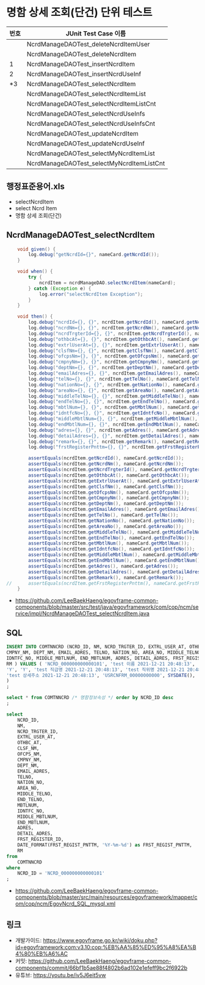 # 명함 상세 조회(단건) 단위 테스트

|번호|JUnit Test Case 이름|
|-|-|
||NcrdManageDAOTest_deleteNcrdItemUser|
||NcrdManageDAOTest_deleteNcrdItem|
|1|NcrdManageDAOTest_insertNcrdItem|
|2|NcrdManageDAOTest_insertNcrdUseInf|
|*3|NcrdManageDAOTest_selectNcrdItem|
||NcrdManageDAOTest_selectNcrdItemList|
||NcrdManageDAOTest_selectNcrdItemListCnt|
||NcrdManageDAOTest_selectNcrdUseInfs|
||NcrdManageDAOTest_selectNcrdUseInfsCnt|
||NcrdManageDAOTest_updateNcrdItem|
||NcrdManageDAOTest_updateNcrdUseInf|
||NcrdManageDAOTest_selectMyNcrdItemList|
||NcrdManageDAOTest_selectMyNcrdItemListCnt|


## 행정표준용어.xls

- selectNcrdItem
- select Ncrd Item
- 명함 상세 조회(단건)

## NcrdManageDAOTest_selectNcrdItem

```java
	void given() {
		log.debug("getNcrdId={}", nameCard.getNcrdId());
	}

	void when() {
		try {
			ncrdItem = ncrdManageDAO.selectNcrdItem(nameCard);
		} catch (Exception e) {
			log.error("selectNcrdItem Exception");
		}
	}

	void then() {
		log.debug("ncrdId={}, {}", ncrdItem.getNcrdId(), nameCard.getNcrdId());
		log.debug("ncrdNm={}, {}", ncrdItem.getNcrdNm(), nameCard.getNcrdNm());
		log.debug("ncrdTrgterId={}, {}", ncrdItem.getNcrdTrgterId(), nameCard.getNcrdTrgterId());
		log.debug("othbcAt={}, {}", ncrdItem.getOthbcAt(), nameCard.getOthbcAt());
		log.debug("extrlUserAt={}, {}", ncrdItem.getExtrlUserAt(), nameCard.getExtrlUserAt());
		log.debug("clsfNm={}, {}", ncrdItem.getClsfNm(), nameCard.getClsfNm());
		log.debug("ofcpsNm={}, {}", ncrdItem.getOfcpsNm(), nameCard.getOfcpsNm());
		log.debug("cmpnyNm={}, {}", ncrdItem.getCmpnyNm(), nameCard.getCmpnyNm());
		log.debug("deptNm={}, {}", ncrdItem.getDeptNm(), nameCard.getDeptNm());
		log.debug("emailAdres={}, {}", ncrdItem.getEmailAdres(), nameCard.getEmailAdres());
		log.debug("telNo={}, {}", ncrdItem.getTelNo(), nameCard.getTelNo());
		log.debug("nationNo={}, {}", ncrdItem.getNationNo(), nameCard.getNationNo());
		log.debug("areaNo={}, {}", ncrdItem.getAreaNo(), nameCard.getAreaNo());
		log.debug("middleTelNo={}, {}", ncrdItem.getMiddleTelNo(), nameCard.getMiddleTelNo());
		log.debug("endTelNo={}, {}", ncrdItem.getEndTelNo(), nameCard.getEndTelNo());
		log.debug("mbtlNum={}, {}", ncrdItem.getMbtlNum(), nameCard.getMbtlNum());
		log.debug("idntfcNo={}, {}", ncrdItem.getIdntfcNo(), nameCard.getIdntfcNo());
		log.debug("middleMbtlNum={}, {}", ncrdItem.getMiddleMbtlNum(), nameCard.getMiddleMbtlNum());
		log.debug("endMbtlNum={}, {}", ncrdItem.getEndMbtlNum(), nameCard.getEndMbtlNum());
		log.debug("adres={}, {}", ncrdItem.getAdres(), nameCard.getAdres());
		log.debug("detailAdres={}, {}", ncrdItem.getDetailAdres(), nameCard.getDetailAdres());
		log.debug("remark={}, {}", ncrdItem.getRemark(), nameCard.getRemark());
		log.debug("frstRegisterPnttm={}, {}", ncrdItem.getFrstRegisterPnttm(), nameCard.getFrstRegisterPnttm());

		assertEquals(ncrdItem.getNcrdId(), nameCard.getNcrdId());
		assertEquals(ncrdItem.getNcrdNm(), nameCard.getNcrdNm());
		assertEquals(ncrdItem.getNcrdTrgterId(), nameCard.getNcrdTrgterId());
		assertEquals(ncrdItem.getOthbcAt(), nameCard.getOthbcAt());
		assertEquals(ncrdItem.getExtrlUserAt(), nameCard.getExtrlUserAt());
		assertEquals(ncrdItem.getClsfNm(), nameCard.getClsfNm());
		assertEquals(ncrdItem.getOfcpsNm(), nameCard.getOfcpsNm());
		assertEquals(ncrdItem.getCmpnyNm(), nameCard.getCmpnyNm());
		assertEquals(ncrdItem.getDeptNm(), nameCard.getDeptNm());
		assertEquals(ncrdItem.getEmailAdres(), nameCard.getEmailAdres());
		assertEquals(ncrdItem.getTelNo(), nameCard.getTelNo());
		assertEquals(ncrdItem.getNationNo(), nameCard.getNationNo());
		assertEquals(ncrdItem.getAreaNo(), nameCard.getAreaNo());
		assertEquals(ncrdItem.getMiddleTelNo(), nameCard.getMiddleTelNo());
		assertEquals(ncrdItem.getEndTelNo(), nameCard.getEndTelNo());
		assertEquals(ncrdItem.getMbtlNum(), nameCard.getMbtlNum());
		assertEquals(ncrdItem.getIdntfcNo(), nameCard.getIdntfcNo());
		assertEquals(ncrdItem.getMiddleMbtlNum(), nameCard.getMiddleMbtlNum());
		assertEquals(ncrdItem.getEndMbtlNum(), nameCard.getEndMbtlNum());
		assertEquals(ncrdItem.getAdres(), nameCard.getAdres());
		assertEquals(ncrdItem.getDetailAdres(), nameCard.getDetailAdres());
		assertEquals(ncrdItem.getRemark(), nameCard.getRemark());
//		assertEquals(ncrdItem.getFrstRegisterPnttm(), nameCard.getFrstRegisterPnttm());
	}
```

- https://github.com/LeeBaekHaeng/egovframe-common-components/blob/master/src/test/java/egovframework/com/cop/ncm/service/impl/NcrdManageDAOTest_selectNcrdItem.java

## SQL

```sql
INSERT INTO COMTNNCRD (NCRD_ID, NM, NCRD_TRGTER_ID, EXTRL_USER_AT, OTHBC_AT, CLSF_NM, OFCPS_NM, 
CMPNY_NM, DEPT_NM, EMAIL_ADRES, TELNO, NATION_NO, AREA_NO, MIDDLE_TELNO, END_TELNO, MBTLNUM, 
IDNTFC_NO, MIDDLE_MBTLNUM, END_MBTLNUM, ADRES, DETAIL_ADRES, FRST_REGISTER_ID, FRST_REGIST_PNTTM, 
RM ) VALUES ( 'NCRD_000000000000101', 'test 이름 2021-12-21 20:48:13', 'USRCNFRM_00000000000', 
'Y', 'Y', 'test 직급명 2021-12-21 20:48:13', 'test 직위명 2021-12-21 20:48:13', 'test 회사명 2021-12-21 20:48:13', 'test 부서명 2021-12-21 20:48:13', 'test 이메일주소 2021-12-21 20:48:13', 'test 전화번호', 'test 국가번호', '0000', '0000', '0000', '010', 'test 식별번호', '0000', '0000', 'test 주소 2021-12-21 20:48:13', 
'test 상세주소 2021-12-21 20:48:13', 'USRCNFRM_00000000000', SYSDATE(), 'test 비고 2021-12-21 20:48:13' 
)
;

select * from COMTNNCRD /* 명함정보속성 */ order by NCRD_ID desc
;

select
    NCRD_ID,
    NM,
    NCRD_TRGTER_ID,
    EXTRL_USER_AT,
    OTHBC_AT,
    CLSF_NM,
    OFCPS_NM,
    CMPNY_NM,
    DEPT_NM,
    EMAIL_ADRES,
    TELNO,
    NATION_NO,
    AREA_NO,
    MIDDLE_TELNO,
    END_TELNO,
    MBTLNUM,
    IDNTFC_NO,
    MIDDLE_MBTLNUM,
    END_MBTLNUM,
    ADRES,
    DETAIL_ADRES,
    FRST_REGISTER_ID,
    DATE_FORMAT(FRST_REGIST_PNTTM, '%Y-%m-%d') as FRST_REGIST_PNTTM,
    RM
from
    COMTNNCRD
where
    NCRD_ID = 'NCRD_000000000000101'
;
```

- https://github.com/LeeBaekHaeng/egovframe-common-components/blob/master/src/main/resources/egovframework/mapper/com/cop/ncm/EgovNcrd_SQL_mysql.xml

## 링크

- 개발가이드: https://www.egovframe.go.kr/wiki/doku.php?id=egovframework:com:v3.10:cop:%EB%AA%85%ED%95%A8%EA%B4%80%EB%A6%AC
- 커밋: https://github.com/LeeBaekHaeng/egovframe-common-components/commit/66bf1b5ae88f4802b6ad102e1efeff9bc2f6922b
- 유튜브: https://youtu.be/iv5J6eit5vw
